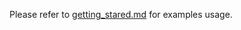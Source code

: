 Please refer to [getting_stared.md][link-getting_started] for examples usage.



<!--
Link
-->

[link-getting_started]: https://github.com/hyoyun-Kim/RP2040-HAT-C-Edit/blob/main/getting_started.md

